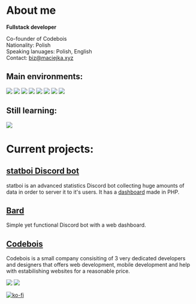 # About me
**Fullstack developer**

Co-founder of Codebois<br>
Nationality: Polish<br>
Speaking lanuages: Polish, English<br>
Contact: biz@maciejka.xyz<br>
## Main environments:
![](https://img.shields.io/badge/JavaScript-F7DF1E.svg?style=for-the-badge&logo=JavaScript&logoColor=black) ![](https://img.shields.io/badge/Node.js-339933.svg?style=for-the-badge&logo=nodedotjs&logoColor=white) ![](https://img.shields.io/badge/Express-000000.svg?style=for-the-badge&logo=Express&logoColor=white) ![](https://img.shields.io/badge/Electron-47848F.svg?style=for-the-badge&logo=Electron&logoColor=white) ![](https://img.shields.io/badge/.NET-512BD4.svg?style=for-the-badge&logo=dotnet&logoColor=white) ![](https://img.shields.io/badge/XAML-0C54C2.svg?style=for-the-badge&logo=XAML&logoColor=white) ![](https://img.shields.io/badge/Python-3776AB.svg?style=for-the-badge&logo=Python&logoColor=white) ![](https://img.shields.io/badge/Flask-000000.svg?style=for-the-badge&logo=Flask&logoColor=white)
## Still learning:
![](https://img.shields.io/badge/PHP-777BB4.svg?style=for-the-badge&logo=PHP&logoColor=white)

# Current projects:
## [statboi Discord bot](https://statboi.xyz/)
statboi is an advanced statistics Discord bot collecting huge amounts of data in order to server it to it's users. It has a [dashboard](https://dash.statboi.xyz/) made in PHP.

## [Bard](https://github.com/codebois-dev/bard)
Simple yet functional Discord bot with a web dashboard.

## [Codebois](https://codebois.dev/)
Codebois is a small company consisiting of 3 very dedicated developers and designers that offers web development, mobile development and help with estabilishing websites for a reasonable price.

![](https://github-readme-stats.vercel.app/api?username=MaciejkaG&show_icons=true&theme=transparent) ![](https://github-readme-stats.vercel.app/api/top-langs/?username=MaciejkaG&layout=donut&theme=transparent)

[![ko-fi](https://ko-fi.com/img/githubbutton_sm.svg)](https://ko-fi.com/Z8Z8OQF2R)
